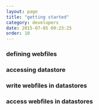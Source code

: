 ```yaml
---
layout: page
title: "getting started"
category: developers
date: 2015-07-05 09:23:25
order: 10
---
```


### defining webfiles

### accessing datastore

### write webfiles in datastores

### access webfiles in datastores
